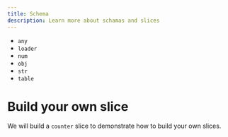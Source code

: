 ```yaml
---
title: Schema
description: Learn more about schamas and slices
---
```


- `any`
- `loader`
- `num`
- `obj`
- `str`
- `table`

# Build your own slice

We will build a `counter` slice to demonstrate how to build your own slices.
